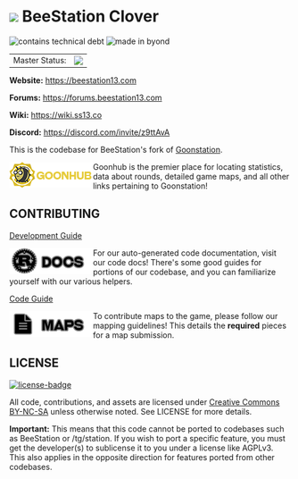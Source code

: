 # ![](https://i.imgur.com/mvQFRZm.png) BeeStation Clover

![contains technical debt](https://forthebadge.com/images/badges/contains-technical-debt.svg) ![made in byond](https://user-images.githubusercontent.com/5211576/29499758-4efff304-85e6-11e7-8267-62919c3688a9.gif)

<table>
<tr><td align="right" >Master Status: </td>
<td><img valign="sub" src="https://github.com/BeeStation/Clover/workflows/Beepsky/badge.svg?branch=master"/></td></tr>
</table>

**Website:**  https://beestation13.com

**Forums:** https://forums.beestation13.com

**Wiki:** https://wiki.ss13.co

**Discord:** https://discord.com/invite/z9ttAvA

This is the codebase for BeeStation's fork of [Goonstation](https://github.com/goonstation/goonstation).

[<img src=".github/assets/goonhub.png" alt="Goonhub" width="150" align="left">](https://goonhub.com)
Goonhub is the premier place for locating statistics, data about rounds, detailed game maps, and all other links pertaining to Goonstation!

## CONTRIBUTING

[Development Guide](https://hackmd.io/@ZeWaka/goondev)

[<img src=".github/assets/docs.png" alt="Code Documentation" width="150" align="left">](https://docs.goonhub.com/)
For our auto-generated code documentation, visit our code docs! There's some good guides for portions of our codebase, and you can familiarize yourself with our various helpers.

[Code Guide](https://hackmd.io/@ZeWaka/gooncode)

[<img src=".github/assets/maps.png" alt="Mapping Guidelines" width="150" align="left">](https://hackmd.io/@ZeWaka/goonmap)
To contribute maps to the game, please follow our mapping guidelines! This details the **required** pieces for a map submission.

## LICENSE
[![license-badge](https://forthebadge.com/images/badges/cc-nc-sa.svg)](https://creativecommons.org/licenses/by-nc-sa/3.0/)

All code, contributions, and assets are licensed under [Creative Commons BY-NC-SA](https://creativecommons.org/licenses/by-nc-sa/3.0/) unless otherwise noted. See LICENSE for more details.

**Important:** This means that this code cannot be ported to codebases such as BeeStation or /tg/station. If you wish to port a specific feature, you must get the developer(s) to sublicense it to you under a license like AGPLv3. This also applies in the opposite direction for features ported from other codebases.

